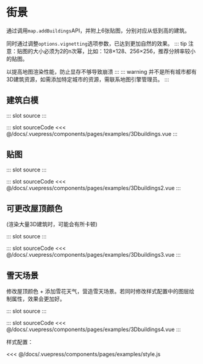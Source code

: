 # 街景

通过调用`map.addBuildings`API，并附上6张贴图，分别对应从低到高的建筑。

同时通过调整`options.vignetting`选项参数，已达到更加自然的效果。
::: tip
注意：贴图的大小必须为2的n次幂，比如：128×128、256×256，推荐分辨率较小的贴图。

以提高地图渲染性能，防止显存不够导致崩溃
:::
::: warning
并不是所有城市都有3D建筑资源，如需添加特定城市的资源，需联系地图引擎管理员。
:::

## 建筑白模
<demo-block>
::: slot source
<pages-examples-3Dbuildings></pages-examples-3Dbuildings>
:::

::: slot sourceCode
<<< @/docs/.vuepress/components/pages/examples/3Dbuildings.vue
:::

</demo-block>
 
## 贴图

<demo-block>
::: slot source
<pages-examples-3Dbuildings2></pages-examples-3Dbuildings2>
:::

::: slot sourceCode
<<< @/docs/.vuepress/components/pages/examples/3Dbuildings2.vue
:::

</demo-block>

## 可更改屋顶颜色
(渲染大量3D建筑时，可能会有所卡顿)

<demo-block>
::: slot source
<pages-examples-3Dbuildings3></pages-examples-3Dbuildings3>
:::

::: slot sourceCode
<<< @/docs/.vuepress/components/pages/examples/3Dbuildings3.vue
:::

</demo-block>

## 雪天场景
修改屋顶颜色 + 添加雪花天气，营造雪天场景。若同时修改样式配置中的图层绘制属性，效果会更加好。

<demo-block>
::: slot source
<pages-examples-3Dbuildings4></pages-examples-3Dbuildings4>
:::

::: slot sourceCode
<<< @/docs/.vuepress/components/pages/examples/3Dbuildings4.vue
:::

</demo-block>

样式配置：

<<< @/docs/.vuepress/components/pages/examples/style.js